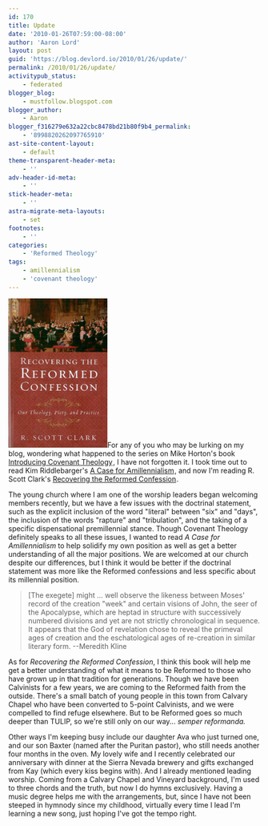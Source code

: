 ```yaml
---
id: 170
title: Update
date: '2010-01-26T07:59:00-08:00'
author: 'Aaron Lord'
layout: post
guid: 'https://blog.devlord.io/2010/01/26/update/'
permalink: /2010/01/26/update/
activitypub_status:
    - federated
blogger_blog:
    - mustfollow.blogspot.com
blogger_author:
    - Aaron
blogger_f316279e632a22cbc8478bd21b80f9b4_permalink:
    - '8998820262097765910'
ast-site-content-layout:
    - default
theme-transparent-header-meta:
    - ''
adv-header-id-meta:
    - ''
stick-header-meta:
    - ''
astra-migrate-meta-layouts:
    - set
footnotes:
    - ''
categories:
    - 'Reformed Theology'
tags:
    - amillennialism
    - 'covenant theology'
---
```


<a href="/assets/img/2011/10/clark_rrc.jpg"><img class="alignleft" style="border: 0 initial initial;" src="/assets/img/2011/10/clark_rrc.jpg?w=198" alt="" width="198" height="298" border="0" /></a>For any of you who may be lurking on my blog, wondering what happened to the series on Mike Horton's book <a href="http://www.amazon.com/gp/product/080107195X?ie=UTF8&amp;tag=lord1689-20&amp;linkCode=as2&amp;camp=1789&amp;creative=390957&amp;creativeASIN=080107195X">Introducing Covenant Theology</a><img src="http://www.assoc-amazon.com/e/ir?t=lord1689-20&amp;l=as2&amp;o=1&amp;a=080107195X" alt="" width="1" height="1" border="0" />, I have not forgotten it. I took time out to read Kim Riddlebarger's <a href="http://www.amazon.com/gp/product/080106435X?ie=UTF8&amp;tag=lord1689-20&amp;linkCode=as2&amp;camp=1789&amp;creative=390957&amp;creativeASIN=080106435X">A Case for Amillennialism</a><img class=" matyukkrprevjzaogqqm matyukkrprevjzaogqqm matyukkrprevjzaogqqm" src="http://www.assoc-amazon.com/e/ir?t=lord1689-20&amp;l=as2&amp;o=1&amp;a=080106435X" alt="" width="1" height="1" border="0" />, and now I'm reading R. Scott Clark's <a href="http://www.amazon.com/gp/product/1596381108?ie=UTF8&amp;tag=lord1689-20&amp;linkCode=as2&amp;camp=1789&amp;creative=390957&amp;creativeASIN=1596381108">Recovering the Reformed Confession</a><img class=" matyukkrprevjzaogqqm matyukkrprevjzaogqqm matyukkrprevjzaogqqm matyukkrprevjzaogqqm matyukkrprevjzaogqqm matyukkrprevjzaogqqm matyukkrprevjzaogqqm matyukkrprevjzaogqqm matyukkrprevjzaogqqm" src="http://www.assoc-amazon.com/e/ir?t=lord1689-20&amp;l=as2&amp;o=1&amp;a=1596381108" alt="" width="1" height="1" border="0" />.

The young church where I am one of the worship leaders began welcoming members recently, but we have a few issues with the doctrinal statement, such as the explicit inclusion of the word "literal" between "six" and "days", the inclusion of the words "rapture" and "tribulation", and the taking of a specific dispensational premillennial stance. Though Covenant Theology definitely speaks to all these issues, I wanted to read <em>A Case for Amillennialism</em> to help solidify my own position as well as get a better understanding of all the major positions. We are welcomed at our church despite our differences, but I think it would be better if the doctrinal statement was more like the Reformed confessions and less specific about its millennial position.

<blockquote>[The exegete] might ... well observe the likeness between Moses' record of the creation "week" and certain visions of John, the seer of the Apocalypse, which are heptad in structure with successively numbered divisions and yet are not strictly chronological in sequence. It appears that the God of revelation chose to reveal the primeval ages of creation and the eschatological ages of re-creation in similar literary form. --Meredith Kline</blockquote>

As for <em>Recovering the Reformed Confession</em>, I think this book will help me get a better understanding of what it means to be Reformed to those who have grown up in that tradition for generations. Though we have been Calvinists for a few years, we are coming to the Reformed faith from the outside. There's a small batch of young people in this town from Calvary Chapel who have been converted to 5-point Calvinists, and we were compelled to find refuge elsewhere. But to be Reformed goes so much deeper than TULIP, so we're still only on our way... <em>semper reformanda.</em>

Other ways I'm keeping busy include our daughter Ava who just turned one, and our son Baxter (named after the Puritan pastor), who still needs another four months in the oven. My lovely wife and I recently celebrated our anniversary with dinner at the Sierra Nevada brewery and gifts exchanged from Kay (which every kiss begins with). And I already mentioned leading worship. Coming from a Calvary Chapel and Vineyard background, I'm used to three chords and the truth, but now I do hymns exclusively. Having a music degree helps me with the arrangements, but, since I have not been steeped in hymnody since my childhood, virtually every time I lead I'm learning a new song, just hoping I've got the tempo right.

